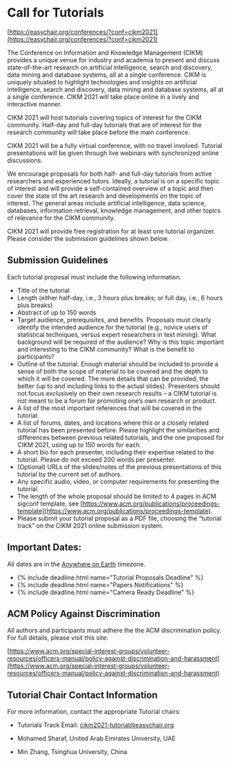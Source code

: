 # Call for Tutorials

[https://easychair.org/conferences/?conf=cikm2021](https://easychair.org/conferences/?conf=cikm2021)

The Conference on Information and Knowledge Management (CIKM) provides a unique venue for industry and academia to present and discuss state-of-the-art research on artificial intelligence, search and discovery, data mining and database systems, all at a single conference. CIKM is uniquely situated to highlight technologies and insights on artificial intelligence, search and discovery, data mining and database systems, all at a single conference. CIKM 2021 will take place online in a lively and interactive manner. 

CIKM 2021 will host tutorials covering topics of interest for the CIKM community. Half-day and full-day tutorials that are of interest for the research community will take place before the main conference. 

CIKM 2021 will be a fully virtual conference, with no travel involved. Tutorial presentations will be given through live webinars with synchronized online discussions.

We encourage proposals for both half- and full-day tutorials from active researchers and experienced tutors. Ideally, a tutorial is on a specific topic of interest and will provide a self-contained overview of a topic and then cover the state of the art research and developments on the topic of interest. The general areas include artificial intelligence, data science, databases, information retrieval, knowledge management, and other topics of relevance for the CIKM community. 

CIKM 2021 will provide free registration for at least one tutorial organizer. Please consider the submission guidelines shown below. 

## Submission Guidelines

Each tutorial proposal must include the following information.

 - Title of the tutorial
 - Length (either half-day, i.e., 3 hours plus breaks; or full day, i.e., 6 hours plus breaks)
 - Abstract of up to 150 words
 - Target audience, prerequisites, and benefits. Proposals must clearly identify the intended audience for the tutorial (e.g., novice users of statistical techniques, versus expert researchers in text mining). What background will be required of the audience? Why is this topic important and interesting to the CIKM community? What is the benefit to participants?
 - Outline of the tutorial. Enough material should be included to provide a sense of both the scope of material to be covered and the depth to which it will be covered. The more details that can be provided, the better (up to and including links to the actual slides). Presenters should not focus exclusively on their own research results – a CIKM tutorial is not meant to be a forum for promoting one’s own research or product.
 - A list of the most important references that will be covered in the tutorial.
 - A list of forums, dates, and locations where this or a closely related tutorial has been presented before. Please highlight the similarities and differences between previous related tutorials, and the one proposed for CIKM 2021, using up to 150 words for each.
 - A short bio for each presenter, including their expertise related to the tutorial. Please do not exceed 200 words per presenter.
 - (Optional) URLs of the slides/notes of the previous presentations of this tutorial by the current set of authors.
 - Any specific audio, video, or computer requirements for presenting the tutorial.
 - The length of the whole proposal should be limited to 4 pages in ACM sigconf template, see [https://www.acm.org/publications/proceedings-template](https://www.acm.org/publications/proceedings-template).
 - Please submit your tutorial proposal as a PDF file, choosing the “tutorial track” on the CIKM 2021 online submission system. 

## Important Dates: 

All dates are in the [Anywhere on Earth](https://www.timeanddate.com/time/zones/aoe) timezone.
<ul>
<li>{% include deadline.html name="Tutorial Proposals Deadline" %}</li>
<li>{% include deadline.html name="Papers Notifications" %}</li>
<li>{% include deadline.html name="Camera Ready Deadline" %}</li>
</ul>

## ACM Policy Against Discrimination

All authors and participants must adhere the the ACM discrimination policy.
For full details, please visit this site:

[https://www.acm.org/special-interest-groups/volunteer-resources/officers-manual/policy-against-discrimination-and-harassment](https://www.acm.org/special-interest-groups/volunteer-resources/officers-manual/policy-against-discrimination-and-harassment)

## Tutorial Chair Contact Information

For more information, contact the appropriate Tutorial chairs:

 - Tutorials Track Email: [cikm2021-tutorial@easychair.org](mailto:cikm2021-tutorial@easychair.org) 

 - Mohamed Sharaf, United Arab Emirates University, UAE
 - Min Zhang, Tsinghua University, China
